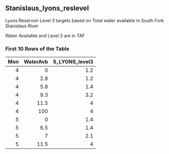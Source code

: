 ## Stanislaus_lyons_reslevel
Lyons Reservoir Level 3 targets based on Total water available in South Fork Stanislaus River

Water Available and Level 3 are in TAF

### First 10 Rows of the Table
|   Mon |   WaterAvb |   S_LYONS_level3 |
|------:|-----------:|-----------------:|
|     4 |        0   |              1.2 |
|     4 |        2.8 |              1.2 |
|     4 |        5.8 |              1.4 |
|     4 |        9.3 |              3.2 |
|     4 |       11.5 |              4   |
|     4 |      100   |              4   |
|     5 |        0   |              1.4 |
|     5 |        6.5 |              1.4 |
|     5 |        7   |              2.1 |
|     5 |       11.5 |              4   |